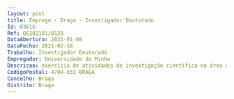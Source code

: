 ```yaml
--- 
layout: post
title: Emprego - Braga - Investigador Doutorado
Id: 83616
Ref: OE202101/0129
DataAbertura: 2021-01-08
DataFecho: 2021-02-18
Trabalho: Investigador Doutorado
Empregador: Universidade do Minho
Descricao: exercício de atividades de investigação científica na área científica da Ciência Política e áreas afins, no âmbito do Centro de Investigação em Ciência Política, Ref.ª UID CPO 00758 2020, financiado por fundos nacionais, através da Fundação para a Ciência e Tecnologia (FCT) I.P., com vista ao desenvolvimento de atividades de investigação científica no âmbito do projeto estratégico do CICP.
CodigoPostal: 4704-553 BRAGA
Concelho: Braga
Distrito: Braga
--- 
```

